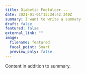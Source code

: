 ```yaml
---
title: Diabetic Footulcer...
date: 2021-01-01T15:34:42.340Z
summary: I want to write a summary
draft: false
featured: false
external_link: ""
image:
  filename: featured
  focal_point: Smart
  preview_only: false
---
```

Content in addition to summary.
